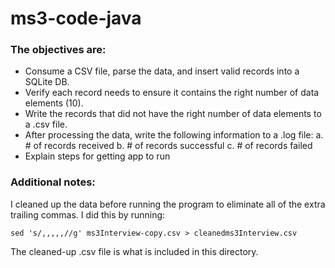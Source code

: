 # ms3-code-java

### The objectives are:

+ Consume a CSV file, parse the data, and insert valid records into a SQLite DB.
+ Verify each record needs to ensure it contains the right number of data elements (10).
+ Write the records that did not have the right number of data elements to a .csv file.
+ After processing the data, write the following information to a .log file: a. # of records received b. # of records successful c. # of records failed 
+ Explain steps for getting app to run

### Additional notes:

I cleaned up the data before running the program to eliminate all of the extra trailing commas. I did this by running:
```
sed 's/,,,,,//g' ms3Interview-copy.csv > cleanedms3Interview.csv
```
The cleaned-up .csv file is what is included in this directory.
